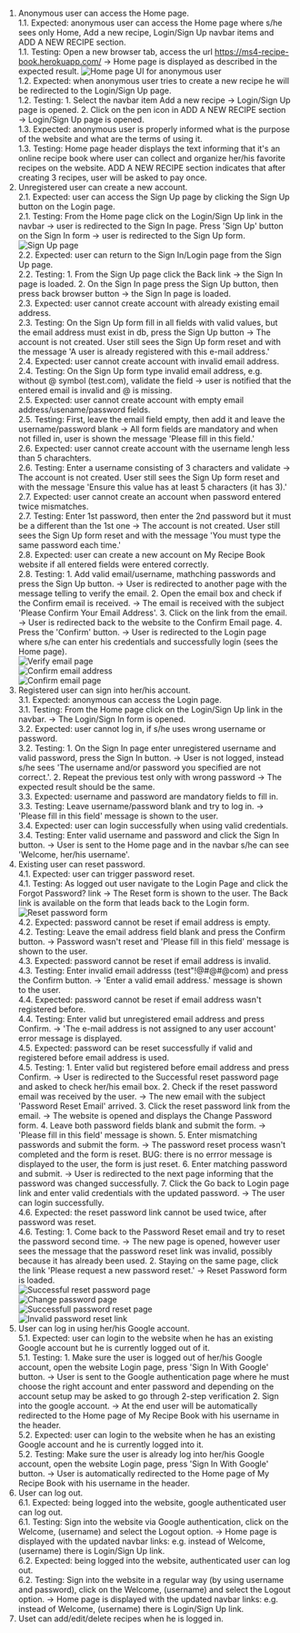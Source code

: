 1. Anonymous user can access the Home page.    
    1.1. Expected: anonymous user can access the Home page where s/he sees only Home, Add a new recipe, Login/Sign Up navbar items and ADD A NEW RECIPE section.    
    1.1. Testing: Open a new browser tab, access the url https://ms4-recipe-book.herokuapp.com/ -> Home page is displayed as described in the expected result.
    ![Home page UI for anonymous user](static/img/readme/testing/home-page-anonym-user.png)    
    1.2. Expected: when anonymous user tries to create a new recipe he will be redirected to the Login/Sign Up page.    
    1.2. Testing: 1. Select the navbar item Add a new recipe -> Login/Sign Up page is opened. 2. Click on the pen icon in ADD A NEW RECIPE section -> Login/Sign Up page is opened.    
    1.3. Expected: anonymous user is properly informed what is the purpose of the website and what are the terms of using it.    
    1.3. Testing: Home page header displays the text informing that it's an online recipe book where user can collect and organize her/his favorite recipes on the website. ADD A NEW RECIPE section indicates that after creating 3 recipes, user will be asked to pay once.    
2. Unregistered user can create a new account.    
    2.1. Expected: user can access the Sign Up page by clicking the Sign Up button on the Login page.    
    2.1. Testing: From the Home page click on the Login/Sign Up link in the navbar -> user is redirected to the Sign In page. Press 'Sign Up' button on the Sign In form -> user is redirected to the Sign Up form.    
    ![Sign Up page](static/img/readme/testing/sign-up-page.png)   
    2.2. Expected: user can return to the Sign In/Login page from the Sign Up page.    
    2.2. Testing: 1. From the Sign Up page click the Back link -> the Sign In page is loaded. 2. On the Sign In page press the Sign Up button, then press back browser button -> the Sign In page is loaded.    
    2.3. Expected: user cannot create account with already existing email address.    
    2.3. Testing: On the Sign Up form fill in all fields with valid values, but the email address must exist in db, press the Sign Up button -> The account is not created. User still sees the Sign Up form reset and with the message 'A user is already registered with this e-mail address.'   
    2.4. Expected: user cannot create account with invalid email address.    
    2.4. Testing: On the Sign Up form type invalid email address, e.g. without @ symbol (test.com), validate the field -> user is notified that the entered email is invalid and @ is missing.    
    2.5. Expected: user cannot create account with empty email address/usename/password fields.    
    2.5. Testing: First, leave the email field empty, then add it and leave the username/password blank -> All form fields are mandatory and when not filled in, user is shown the message 'Please fill in this field.'    
    2.6. Expected: user cannot create account with the username lengh less than 5 charachters.    
    2.6. Testing: Enter a username consisting of 3 characters and validate -> The account is not created. User still sees the Sign Up form reset and with the message 'Ensure this value has at least 5 characters (it has 3).'    
    2.7. Expected: user cannot create an account when password entered twice mismatches.    
    2.7. Testing: Enter 1st password, then enter the 2nd password but it must be a different than the 1st one -> The account is not created. User still sees the Sign Up form reset and with the message 'You must type the same password each time.'   
    2.8. Expected: user can create a new account on My Recipe Book website if all entered fields were entered correctly.    
    2.8. Testing: 1. Add valid email/username, mathching passwords and press the Sign Up button. -> User is redirected to another page with the message telling to verify the email. 2. Open the email box and check if the Confirm email is received. -> The email is received with the subject 'Please Confirm Your Email Address'. 3. Click on the link from the email. -> User is redirected back to the website to the Confirm Email page. 4. Press the 'Confirm' button. -> User is redirected to the Login page where s/he can enter his credentials and successfully login (sees the Home page).    
    ![Verify email page](static/img/readme/testing/verify-email.png)   
    ![Confirm email address](static/img/readme/testing/confirm-email-address.png)   
    ![Confirm email page](static/img/readme/testing/confirm-email-page.png)   
3. Registered user can sign into her/his account.    
    3.1. Expected: anonymous can access the Login page.    
    3.1. Testing: From the Home page click on the Login/Sign Up link in the navbar. -> The Login/Sign In form is opened.    
    3.2. Expected: user cannot log in, if s/he uses wrong username or password.    
    3.2. Testing: 1. On the Sign In page enter unregistered username and valid password, press the Sign In button. -> User is not logged, instead s/he sees 'The username and/or password you specified are not correct.'. 2. Repeat the previous test only with wrong password -> The expected result should be the same.    
    3.3. Expected: username and password are mandatory fields to fill in.
    3.3. Testing: Leave username/password blank and try to log in. -> 'Please fill in this field' message is shown to the user.    
    3.4. Expected: user can login successfully when using valid credentials.        
    3.4. Testing: Enter valid username and password and click the Sign In button. -> User is sent to the Home page and in the navbar s/he can see 'Welcome, her/his username'.    
4. Existing user can reset password.    
    4.1. Expected: user can trigger password reset.    
    4.1. Testing: As logged out user navigate to the Login Page and click the Forgot Password? link -> The Reset form is shown to the user. The Back link is available on the form that leads back to the Login form.    
    ![Reset password form](static/img/readme/testing/reset-pw-form.png)  
    4.2. Expected: password cannot be reset if email address is empty.    
    4.2. Testing: Leave the email address field blank and press the Confirm button. -> Password wasn't reset and 'Please fill in this field' message is shown to the user.     
    4.3. Expected: password cannot be reset if email address is invalid.    
    4.3. Testing: Enter invalid email addresss (test"!@#@#@com) and press the Confirm button. -> 'Enter a valid email address.' message is shown to the user.     
    4.4. Expected: password cannot be reset if email address wasn't registered before.    
    4.4. Testing: Enter valid but unregistered email address and press Confirm. -> 'The e-mail address is not assigned to any user account' error message is displayed.    
    4.5. Expected: password can be reset successfully if valid and registered before email address is used.    
    4.5. Testing: 1. Enter valid but registered before email address and press Confirm. -> User is redirected to the Successful reset password page and asked to check her/his email box. 2. Check if the reset password email was received by the user. -> The new email with the subject 'Password Reset Email' arrived. 3. Click the reset password link from the email. -> The website is opened and displays the Change Password form. 4. Leave both password fields blank and submit the form. -> 'Please fill in this field' message is shown. 5. Enter mismatching passwords and submit the form. -> The password reset process wasn't completed and the form is reset. BUG: there is no errror message is displayed to the user, the form is just reset. 6. Enter matching password and submit. -> User is redirected to the next page informing that the password was changed successfully. 7. Click the Go back to Login page link and enter valid credentials with the updated password. -> The user can login successfully.    
    4.6. Expected: the reset password link cannot be used twice, after password was reset.    
    4.6. Testing: 1. Come back to the Password Reset email and try to reset the password second time. -> The new page is opened, however user sees the message that the password reset link was invalid, possibly because it has already been used. 2. Staying on the same page, click the link 'Please request a new password reset.' -> Reset Password form is loaded.    
    ![Successful reset password page](static/img/readme/testing/successful-reset-pw-page.png)    
    ![Change password page](static/img/readme/testing/change-pw-page.png)    
    ![Successfull password reset page](static/img/readme/testing/successful-change-pw-page.png)  
    ![Invalid password reset link](static/img/readme/testing/bad-token.png)    
5. User can log in using her/his Google account.    
    5.1. Expected: user can login to the website when he has an existing Google account but he is currently logged out of it.    
    5.1. Testing: 1. Make sure the user is logged out of her/his Google account, open the website Login page, press 'Sign In With Google' button. -> User is sent to the Google authentication page where he must choose the right account and enter password and depending on the account setup may be asked to go through 2-step verification 2. Sign into the google account. -> At the end user will be automatically redirected to the Home page of My Recipe Book with his username in the header.    
    5.2. Expected: user can login to the website when he has an existing Google account and he is currently logged into it.    
    5.2. Testing: Make sure the user is already log into her/his Google account, open the website Login page, press 'Sign In With Google' button. -> User is automatically redirected to the Home page of My Recipe Book with his username in the header.    
6. User can log out.    
    6.1. Expected: being logged into the website, google authenticated user can log out.    
    6.1. Testing: Sign into the website via Google authentication, click on the Welcome, (username) and select the Logout option. -> Home page is displayed with the updated navbar links: e.g. instead of Welcome, (username) there is Login/Sign Up link.     
    6.2. Expected: being logged into the website, authenticated user can log out.    
    6.2. Testing: Sign into the website in a regular way (by using username and password), click on the Welcome, (username) and select the Logout option. -> Home page is displayed with the updated navbar links: e.g. instead of Welcome, (username) there is Login/Sign Up link.   
7. Uset can add/edit/delete recipes when he is logged in.    